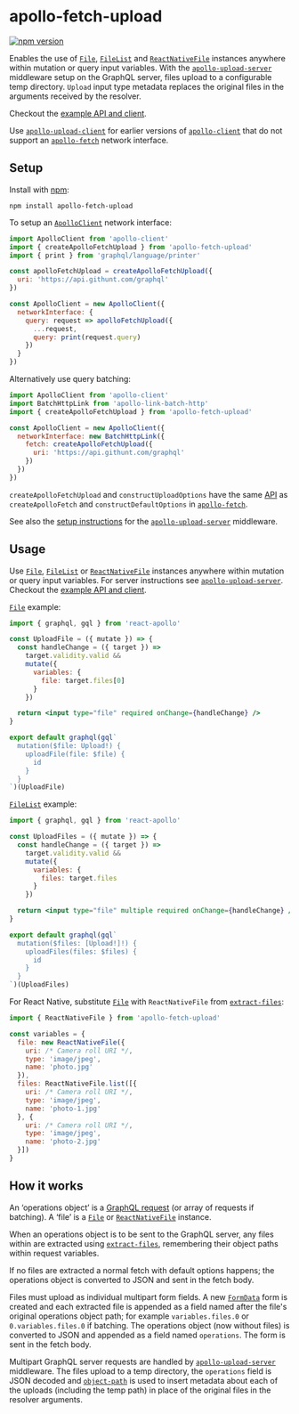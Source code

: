 # apollo-fetch-upload

[![npm version](https://img.shields.io/npm/v/apollo-fetch-upload.svg)](https://www.npmjs.com/package/apollo-fetch-upload)

Enables the use of [`File`](https://developer.mozilla.org/en/docs/Web/API/File), [`FileList`](https://developer.mozilla.org/en/docs/Web/API/FileList) and [`ReactNativeFile`](#react-native) instances anywhere within mutation or query input variables. With the [`apollo-upload-server`](https://github.com/jaydenseric/apollo-upload-server) middleware setup on the GraphQL server, files upload to a configurable temp directory. `Upload` input type metadata replaces the original files in the arguments received by the resolver.

Checkout the [example API and client](https://github.com/jaydenseric/apollo-upload-examples).

Use [`apollo-upload-client`](https://github.com/jaydenseric/apollo-upload-client) for earlier versions of [`apollo-client`](https://github.com/apollographql/apollo-client) that do not support an [`apollo-fetch`](https://github.com/apollographql/apollo-fetch) network interface.

## Setup

Install with [npm](https://www.npmjs.com):

```
npm install apollo-fetch-upload
```

To setup an [`ApolloClient`](http://dev.apollodata.com/core/apollo-client-api.html#apollo-client) network interface:

```js
import ApolloClient from 'apollo-client'
import { createApolloFetchUpload } from 'apollo-fetch-upload'
import { print } from 'graphql/language/printer'

const apolloFetchUpload = createApolloFetchUpload({
  uri: 'https://api.githunt.com/graphql'
})

const ApolloClient = new ApolloClient({
  networkInterface: {
    query: request => apolloFetchUpload({
      ...request,
      query: print(request.query)
    })
  }
})
```

Alternatively use query batching:

```js
import ApolloClient from 'apollo-client'
import BatchHttpLink from 'apollo-link-batch-http'
import { createApolloFetchUpload } from 'apollo-fetch-upload'

const ApolloClient = new ApolloClient({
  networkInterface: new BatchHttpLink({
    fetch: createApolloFetchUpload({
      uri: 'https://api.githunt.com/graphql'
    })
  })
})
```

`createApolloFetchUpload` and `constructUploadOptions` have the same [API](https://github.com/apollographql/apollo-fetch#api) as `createApolloFetch` and `constructDefaultOptions` in [`apollo-fetch`](https://github.com/apollographql/apollo-fetch).

See also the [setup instructions](https://github.com/jaydenseric/apollo-upload-server#setup) for the [`apollo-upload-server`](https://github.com/jaydenseric/apollo-upload-server) middleware.

## Usage

Use [`File`](https://developer.mozilla.org/en/docs/Web/API/File), [`FileList`](https://developer.mozilla.org/en/docs/Web/API/FileList) or [`ReactNativeFile`](#react-native) instances anywhere within mutation or query input variables. For server instructions see [`apollo-upload-server`](https://github.com/jaydenseric/apollo-upload-server). Checkout the [example API and client](https://github.com/jaydenseric/apollo-upload-examples).

[`File`](https://developer.mozilla.org/en/docs/Web/API/File) example:

```jsx
import { graphql, gql } from 'react-apollo'

const UploadFile = ({ mutate }) => {
  const handleChange = ({ target }) =>
    target.validity.valid &&
    mutate({
      variables: {
        file: target.files[0]
      }
    })

  return <input type="file" required onChange={handleChange} />
}

export default graphql(gql`
  mutation($file: Upload!) {
    uploadFile(file: $file) {
      id
    }
  }
`)(UploadFile)
```

[`FileList`](https://developer.mozilla.org/en/docs/Web/API/FileList) example:

```jsx
import { graphql, gql } from 'react-apollo'

const UploadFiles = ({ mutate }) => {
  const handleChange = ({ target }) =>
    target.validity.valid &&
    mutate({
      variables: {
        files: target.files
      }
    })

  return <input type="file" multiple required onChange={handleChange} />
}

export default graphql(gql`
  mutation($files: [Upload!]!) {
    uploadFiles(files: $files) {
      id
    }
  }
`)(UploadFiles)
```

For React Native, substitute [`File`](https://developer.mozilla.org/en/docs/Web/API/File) with `ReactNativeFile` from [`extract-files`](https://github.com/jaydenseric/extract-files):

```js
import { ReactNativeFile } from 'apollo-fetch-upload'

const variables = {
  file: new ReactNativeFile({
    uri: /* Camera roll URI */,
    type: 'image/jpeg',
    name: 'photo.jpg'
  }),
  files: ReactNativeFile.list([{
    uri: /* Camera roll URI */,
    type: 'image/jpeg',
    name: 'photo-1.jpg'
  }, {
    uri: /* Camera roll URI */,
    type: 'image/jpeg',
    name: 'photo-2.jpg'
  }])
}
```

## How it works

An ‘operations object’ is a [GraphQL request](http://dev.apollodata.com/tools/graphql-server/requests.html#postRequests) (or array of requests if batching). A ‘file’ is a [`File`](https://developer.mozilla.org/en/docs/Web/API/File) or [`ReactNativeFile`](#react-native) instance.

When an operations object is to be sent to the GraphQL server, any files within are extracted using [`extract-files`](https://github.com/jaydenseric/extract-files), remembering their object paths within request variables.

If no files are extracted a normal fetch with default options happens; the operations object is converted to JSON and sent in the fetch body.

Files must upload as individual multipart form fields. A new [`FormData`](https://developer.mozilla.org/en/docs/Web/API/FormData) form is created and each extracted file is appended as a field named after the file's original operations object path; for example `variables.files.0` or `0.variables.files.0` if batching. The operations object (now without files) is converted to JSON and appended as a field named `operations`. The form is sent in the fetch body.

Multipart GraphQL server requests are handled by [`apollo-upload-server`](https://github.com/jaydenseric/apollo-upload-server) middleware. The files upload to a temp directory, the `operations` field is JSON decoded and [`object-path`](https://github.com/mariocasciaro/object-path) is used to insert metadata about each of the uploads (including the temp path) in place of the original files in the resolver arguments.
